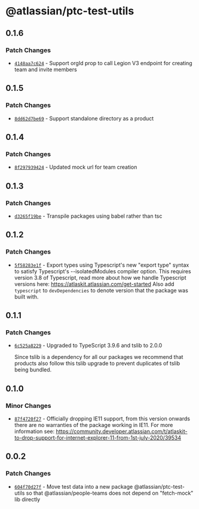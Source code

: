# @atlassian/ptc-test-utils

## 0.1.6

### Patch Changes

- [`4148aa7c624`](https://bitbucket.org/atlassian/atlassian-frontend/commits/4148aa7c624) - Support orgId prop to call Legion V3 endpoint for creating team and invite members

## 0.1.5

### Patch Changes

- [`8dd62d7be69`](https://bitbucket.org/atlassian/atlassian-frontend/commits/8dd62d7be69) - Support standalone directory as a product

## 0.1.4

### Patch Changes

- [`8f297939424`](https://bitbucket.org/atlassian/atlassian-frontend/commits/8f297939424) - Updated mock url for team creation

## 0.1.3

### Patch Changes

- [`d3265f19be`](https://bitbucket.org/atlassian/atlassian-frontend/commits/d3265f19be) - Transpile packages using babel rather than tsc

## 0.1.2

### Patch Changes

- [`5f58283e1f`](https://bitbucket.org/atlassian/atlassian-frontend/commits/5f58283e1f) - Export types using Typescript's new "export type" syntax to satisfy Typescript's --isolatedModules compiler option.
  This requires version 3.8 of Typescript, read more about how we handle Typescript versions here: https://atlaskit.atlassian.com/get-started
  Also add `typescript` to `devDependencies` to denote version that the package was built with.

## 0.1.1

### Patch Changes

- [`6c525a8229`](https://bitbucket.org/atlassian/atlassian-frontend/commits/6c525a8229) - Upgraded to TypeScript 3.9.6 and tslib to 2.0.0

  Since tslib is a dependency for all our packages we recommend that products also follow this tslib upgrade
  to prevent duplicates of tslib being bundled.

## 0.1.0

### Minor Changes

- [`87f4720f27`](https://bitbucket.org/atlassian/atlassian-frontend/commits/87f4720f27) - Officially dropping IE11 support, from this version onwards there are no warranties of the package working in IE11.
  For more information see: https://community.developer.atlassian.com/t/atlaskit-to-drop-support-for-internet-explorer-11-from-1st-july-2020/39534

## 0.0.2

### Patch Changes

- [`604f70d27f`](https://bitbucket.org/atlassian/atlassian-frontend/commits/604f70d27f) - Move test data into a new package @atlassian/ptc-test-utils so that @atlassian/people-teams does not depend on "fetch-mock" lib directly
